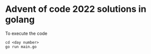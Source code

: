 
# Advent of code 2022 solutions in golang

To execute the code
```
cd <day number>
go run main.go
```

